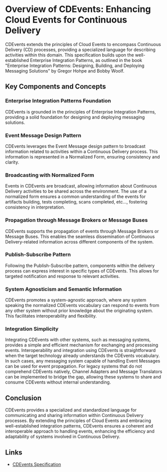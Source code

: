 # Overview of CDEvents: Enhancing Cloud Events for Continuous Delivery

CDEvents extends the principles of Cloud Events to encompass Continuous Delivery
(CD) processes, providing a specialized language for describing activities
within this domain. This specification builds upon the well-established
Enterprise Integration Patterns, as outlined in the book "Enterprise Integration
Patterns: Designing, Building, and Deploying Messaging Solutions" by Gregor
Hohpe and Bobby Woolf.

## Key Components and Concepts

### Enterprise Integration Patterns Foundation

CDEvents is grounded in the principles of Enterprise Integration Patterns,
providing a solid foundation for designing and deploying messaging solutions.

### Event Message Design Pattern

CDEvents leverages the Event Message design pattern to broadcast information
related to activities within a Continuous Delivery process. This information is
represented in a Normalized Form, ensuring consistency and clarity.

### Broadcasting with Normalized Form

Events in CDEvents are broadcast, allowing information about Continuous Delivery
activities to be shared across the environment. The use of a normalized form
ensures a common understanding of the events for artifacts building, tests
completing, scans completed, etc..., fostering consistency in interpretation.

### Propagation through Message Brokers or Message Buses

CDEvents supports the propagation of events through Message Brokers or Message
Buses. This enables the seamless dissemination of Continuous Delivery-related
information across different components of the system.

### Publish-Subscribe Pattern

Following the Publish-Subscribe pattern, components within the delivery process
can express interest in specific types of CDEvents. This allows for targeted
notification and response to relevant activities.

### System Agnosticism and Semantic Information

CDEvents promotes a system-agnostic approach, where any system speaking the
normalized CDEvents vocabulary can respond to events from any other system
without prior knowledge about the originating system. This facilitates
interoperability and flexibility.

### Integration Simplicity

Integrating CDEvents with other systems, such as messaging systems, provides a
simple and efficient mechanism for exchanging and processing events.
Interoperability and integration using CDEvents is straightforward when the
target technology already understands the CDEvents vocabulary. In such cases,
any messaging system capable of handling Event Messages can be used for event
propagation. For legacy systems that do not comprehend CDEvents natively,
Channel Adapters and Message Translators can be implemented to bridge the gap,
allowing these systems to share and consume CDEvents without internal
understanding.

## Conclusion

CDEvents provides a specialized and standardized language for communicating and
sharing information within Continuous Delivery processes. By extending the
principles of Cloud Events and embracing well-established integration patterns,
CDEvents ensures a coherent and interoperable approach to handling events,
enhancing the efficiency and adaptability of systems involved in Continuous
Delivery.

## Links

- [CDEvents Specification](https://github.com/cdevents/spec)
